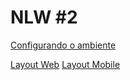 # NLW #2

[Configurando o ambiente](https://www.notion.so/Configurando-Ambiente-NLW-98a471ad3cb6448284b8ceed31c45767)

[Layout Web](https://www.figma.com/file/GHGS126t7WYjnPZdRKChJF/Proffy-Web)
[Layout Mobile](https://www.figma.com/file/e33KvgUpFdunXxJjHnK7CG/Proffy-Mobile)

